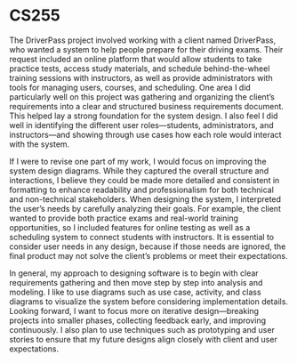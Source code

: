 # CS255

The DriverPass project involved working with a client named DriverPass, who wanted a system to help people prepare for their driving exams. Their request included an online platform that would allow students to take practice tests, access study materials, and schedule behind-the-wheel training sessions with instructors, as well as provide administrators with tools for managing users, courses, and scheduling. One area I did particularly well on this project was gathering and organizing the client’s requirements into a clear and structured business requirements document. This helped lay a strong foundation for the system design. I also feel I did well in identifying the different user roles—students, administrators, and instructors—and showing through use cases how each role would interact with the system.

If I were to revise one part of my work, I would focus on improving the system design diagrams. While they captured the overall structure and interactions, I believe they could be made more detailed and consistent in formatting to enhance readability and professionalism for both technical and non-technical stakeholders. When designing the system, I interpreted the user’s needs by carefully analyzing their goals. For example, the client wanted to provide both practice exams and real-world training opportunities, so I included features for online testing as well as a scheduling system to connect students with instructors. It is essential to consider user needs in any design, because if those needs are ignored, the final product may not solve the client’s problems or meet their expectations.

In general, my approach to designing software is to begin with clear requirements gathering and then move step by step into analysis and modeling. I like to use diagrams such as use case, activity, and class diagrams to visualize the system before considering implementation details. Looking forward, I want to focus more on iterative design—breaking projects into smaller phases, collecting feedback early, and improving continuously. I also plan to use techniques such as prototyping and user stories to ensure that my future designs align closely with client and user expectations.

